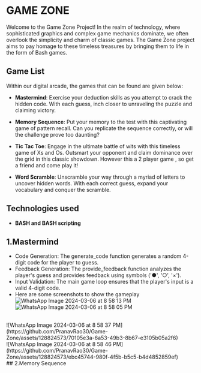 
# GAME ZONE
Welcome to the Game Zone Project!
In the realm of technology, where sophisticated graphics and complex game mechanics dominate, we often overlook the simplicity and charm of classic games. The Game Zone project aims to pay homage to these timeless treasures by bringing them to life in the form of Bash games.

## Game List
Within our digital arcade, the games that can be found are given below:

- <b>Mastermind</b>: Exercise your deduction skills as you attempt to crack the hidden code. With each guess, inch closer to unraveling the puzzle and claiming victory.

- <b>Memory Sequence</b>: Put your memory to the test with this captivating game of pattern recall. Can you replicate the sequence correctly, or will the challenge prove too daunting?

- <b>Tic Tac Toe</b>: Engage in the ultimate battle of wits with this timeless game of Xs and Os. Outsmart your opponent and claim dominance over the grid in this classic showdown. However this a 2 player game , so get a friend and come play it!

- <b>Word Scramble</b>: Unscramble your way through a myriad of letters to uncover hidden words. With each correct guess, expand your vocabulary and conquer the scramble.
## Technologies used
- <b>BASH and BASH scripting</b>
## 1.Mastermind
- Code Generation: The generate_code function generates a random 4-digit code for the
  player to guess.
- Feedback Generation: The provide_feedback function analyzes the player's guess and
provides feedback using symbols ('●', '○', '×').
- Input Validation: The main game loop ensures that the player's input is a valid 4-digit code.
- Here are some screenshots to show the gameplay
![WhatsApp Image 2024-03-06 at 8 58 13 PM](https://github.com/PranavRao30/Game-Zone/assets/128824573/746511e7-ff1b-4b3b-8f64-9351f552e9c6)
  <br>
![WhatsApp Image 2024-03-06 at 8 58 05 PM](https://github.com/PranavRao30/Game-Zone/assets/128824573/e31074b1-be79-4c06-b8e7-db954f015f11)
 <br>
![WhatsApp Image 2024-03-06 at 8 58 37 PM](https://github.com/PranavRao30/Game-Zone/assets/128824573/70105e3a-6a53-49b3-8b67-e3105b05a2f6)
 <br>
![WhatsApp Image 2024-03-06 at 8 58 46 PM](https://github.com/PranavRao30/Game-Zone/assets/128824573/ebc45744-980f-4f5b-b5c5-b4d4852859ef)
 <br>
## 2.Memory Sequence


